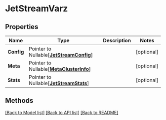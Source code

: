 # JetStreamVarz

## Properties

Name | Type | Description | Notes
------------ | ------------- | ------------- | -------------
**Config** | Pointer to Nullable[[**JetStreamConfig**](JetStreamConfig.md)] |  | [optional] 
**Meta** | Pointer to Nullable[[**MetaClusterInfo**](MetaClusterInfo.md)] |  | [optional] 
**Stats** | Pointer to Nullable[[**JetStreamStats**](JetStreamStats.md)] |  | [optional] 

## Methods


[[Back to Model list]](../README.md#documentation-for-models) [[Back to API list]](../README.md#documentation-for-api-endpoints) [[Back to README]](../README.md)


